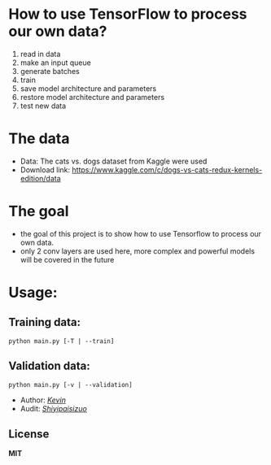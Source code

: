 # How to use TensorFlow to process our own data?

1. read in data
2. make an input queue
3. generate batches
4. train
5. save model architecture and parameters
6. restore model architecture and parameters
7. test new data

# The data

- Data: The cats vs. dogs dataset from Kaggle were used
- Download link: https://www.kaggle.com/c/dogs-vs-cats-redux-kernels-edition/data

# The goal

- the goal of this project is to show how to use Tensorflow to process our own data.
- only 2 conv layers are used here, more complex and powerful models will be covered in the future 

# Usage:
    
## Training data:
    
```text
python main.py [-T | --train]
```

## Validation data:
    
```text
python main.py [-v | --validation]
```

- Author: *[Kevin](https://github.com/kevin28520)*
- Audit: *[Shiyipaisizuo](https://github.com/shiyipaisizuo)*

## License

**MIT**